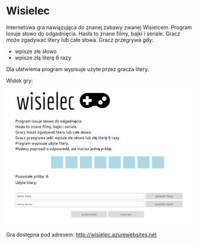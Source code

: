 # Wisielec
Internetowa gra nawiązująca do znanej zabawy zwanej Wisielcem. 
Program losuje słowo do odgadnięcia. Hasła to znane filmy, bajki i seriale. Gracz może zgadywać litery lub całe słowa. 
Gracz przegrywa gdy:
- wpisze złe słowo 
- wpisze złą literę 6 razy 

Dla ułatwienia program wypisuje użyte przez gracza litery.

Widok gry:

![alt text](https://raw.githubusercontent.com/magdasid/Wisielec/master/photo.png)

Gra dostępna pod adresem: http://wisielec.azurewebsites.net
